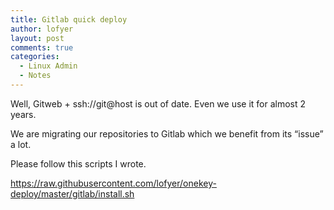 ```yaml
---
title: Gitlab quick deploy
author: lofyer
layout: post
comments: true
categories:
  - Linux Admin
  - Notes
---
```


Well, Gitweb + ssh://git@host is out of date. Even we use it for almost 2 years.

We are migrating our repositories to Gitlab which we benefit from its &#8220;issue&#8221; a lot.

Please follow this scripts I wrote.

<a href="https://raw.githubusercontent.com/lofyer/onekey-deploy/master/gitlab/install.sh" title="Gitlab quick deploy" target="_blank">https://raw.githubusercontent.com/lofyer/onekey-deploy/master/gitlab/install.sh</a>
